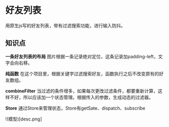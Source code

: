 # 好友列表
用原生js写的好友列表，带有过滤搜索功能，进行输入防抖。

## 知识点
**一条好友列表的布局**
图片根据一条记录绝对定位，这条记录加padding-left，文字会向右移。

**纯函数**
在这个项目里，根据关键字过滤搜索好友，函数执行之后不改变原有的好友数组。

**combineFilter**
当过滤的条件增多，如果每次更改过滤条件，都要重新计算，这样不好，所以应该加一个状态管理。根据传入的参数，生成动态的过滤器。

**Store**
通过Store来管理状态，Store有getSate、dispatch、subscribe

!(模型)[desc.png]